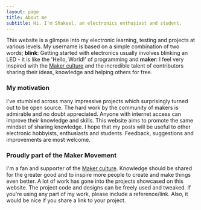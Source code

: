```yaml
---
layout: page
title: About me
subtitle: Hi. I'm Shakeel, an electronics enthusiast and student.
---
```


This website is a glimpse into my electronic learning, testing and projects at various levels. My username is based on a simple combination of two words; **blink**: Getting started with electronics usually involves blinking an LED - it is like the 'Hello, World!' of programming and **maker**: I feel very inspired with the [Maker culture](https://en.wikipedia.org/wiki/Maker_culture) and the incredible talent of contributors sharing their ideas, knowledge and helping others for free.

### My motivation
I've stumbled across many impressive projects which surprisingly turned out to be open source. The hard work by the community of makers is admirable and no doubt appreciated. Anyone with internet access can improve their knowledge and skills. This website aims to promote the same mindset of sharing knowledge. I hope that my posts will be useful to other electronic hobbyists, enthusiasts and students. Feedback, suggestions and improvements are most welcome.

### Proudly part of the Maker Movement
I'm a fan and supporter of the [Maker culture](https://en.wikipedia.org/wiki/Maker_culture). Knowledge should be shared for the greater good and to inspire more people to create and make things even better. A lot of work has gone into the projects showcased on this website. The project code and designs can be freely used and tweaked. If you're using any part of my work, please include a reference/link. Also, it would be nice if you share a link to your project.

